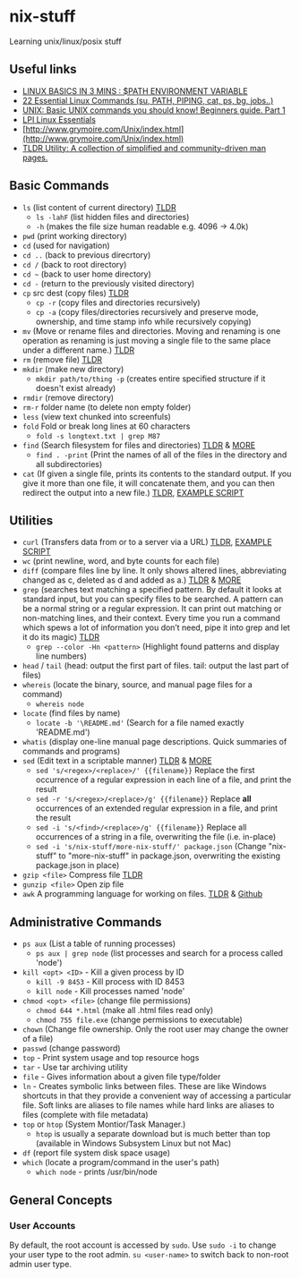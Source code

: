 # nix-stuff
Learning unix/linux/posix stuff

## Useful links
* [LINUX BASICS IN 3 MINS : $PATH ENVIRONMENT VARIABLE](https://www.youtube.com/watch?v=abN6bvyPRxQ)
* [22 Essential Linux Commands (su, PATH, PIPING, cat, ps, bg, jobs..)](https://www.youtube.com/watch?v=XOvlsrCv3Bk)
* [UNIX: Basic UNIX commands you should know! Beginners guide. Part 1](https://www.youtube.com/watch?v=Cpxwo4atrEc)
* [LPI Linux Essentials](https://www.youtube.com/playlist?list=PLtGnc4I6s8dssa8hF4yMTAa4BrSJCSwux)
* [http://www.grymoire.com/Unix/index.html](http://www.grymoire.com/Unix/index.html)
* [TLDR Utility: A collection of simplified and community-driven man pages.](https://github.com/tldr-pages/tldr)

## Basic Commands
* `ls` (list content of current directory) [TLDR](https://tldr.ostera.io/ls)
    * `ls -lahF` (list hidden files and directories)
    * `-h` (makes the file size human readable e.g. 4096 -> 4.0k)
* `pwd` (print working directory)
* `cd` (used for navigation)
* `cd ..` (back to previous direcrtory)
* `cd /`  (back to root directory)
* `cd ~` (back to user home directory)
* `cd -` (return to the previously visited directory)
* `cp` src dest (copy files) [TLDR](https://tldr.ostera.io/cp)
    * `cp -r` (copy files and directories recursively)
    * `cp -a` (copy files/directories recursively and preserve mode, ownership, and time stamp info while recursively copying)
* `mv` (Move or rename files and directories. Moving and renaming is one operation as renaming is just moving a single file to the same place under a different name.) [TLDR](https://tldr.ostera.io/mv)
* `rm` (remove file) [TLDR](https://tldr.ostera.io/rm)
* `mkdir` (make new directory)
    * `mkdir path/to/thing -p` (creates entire specified structure if it doesn't exist already) 
* `rmdir` (remove directory)
* `rm-r` folder name (to delete non empty folder)
* `less` (view text chunked into screenfuls)
* `fold` Fold or break long lines at 60 characters
    * `fold -s longtext.txt | grep M87`
* `find` (Search filesystem for files and directories) [TLDR](https://tldr.ostera.io/find) & [MORE](http://www.grymoire.com/Unix/Find.html)
    * `find . -print` (Print the names of all of the files in the directory and all subdirectories)
* `cat` (If given a single file, prints its contents to the standard output. If you give it more than one file, it will concatenate them, and you can then redirect the output into a new file.) [TLDR](https://tldr.ostera.io/cat), [EXAMPLE SCRIPT](./scripts/cat-example.sh)


## Utilities
* `curl` (Transfers data from or to a server via a URL) [TLDR](https://tldr.ostera.io/curl), [EXAMPLE SCRIPT](./scripts/search-web-page.sh)
* `wc` (print newline, word, and byte counts for each file)
* `diff` (compare files line by line.  It only shows altered lines, abbreviating changed as c, deleted as d and added as a.) [TLDR](https://tldr.ostera.io/diff) & [MORE](https://www.computerhope.com/unix/udiff.htm)
* `grep` (searches text matching a specified pattern. By default it looks at standard input, but you can specify files to be searched. A pattern can be a normal string or a regular expression. It can print out matching or non-matching lines, and their context. Every time you run a command which spews a lot of information you don’t need, pipe it into grep and let it do its magic) [TLDR](https://tldr.ostera.io/grep)
    * `grep --color -Hn <pattern>` (Highlight found patterns and display line numbers)
* `head` / `tail` (head: output the first part of files. tail: output the last part of files)
* `whereis` (locate the binary, source, and manual page files for a command)
    * `whereis node`
* `locate` (find files by name)
    * `locate -b '\README.md'` (Search for a file named exactly 'README.md')
* `whatis` (display one-line manual page descriptions. Quick summaries of commands and programs)
* `sed` (Edit text in a scriptable manner) [TLDR](https://tldr.ostera.io/sed) & [MORE](https://www.lifewire.com/example-uses-of-sed-2201058)
    * `sed 's/<regex>/<replace>/' {{filename}}` Replace the first occurrence of a regular expression in each line of a file, and print the result
    * `sed -r 's/<regex>/<replace>/g' {{filename}}` Replace **all** occurrences of an extended regular expression in a file, and print the result
    * `sed -i 's/<find>/<replace>/g' {{filename}}` Replace all occurrences of a string in a file, overwriting the file (i.e. in-place)
    * `sed -i 's/nix-stuff/more-nix-stuff/' package.json` (Change "nix-stuff" to "more-nix-stuff" in package.json, overwriting the existing package.json in place)
* `gzip <file>` Compress file [TLDR](https://tldr.ostera.io/gzip)
* `gunzip <file>` Open zip file
* `awk` A programming language for working on files. [TLDR](https://tldr.ostera.io/awk) & [Github](https://github.com/onetrueawk/awk)

## Administrative Commands
* `ps aux` (List a table of running processes)
    * `ps aux | grep node` (list processes and search for a process called 'node')
* `kill <opt> <ID>` - Kill a given process by ID
    * `kill -9 8453` - Kill process with ID 8453
    * `kill node` - Kill processes named 'node'
* `chmod <opt> <file>` (change file permissions)
    * `chmod 644 *.html` (make all .html files read only)
    * `chmod 755 file.exe` (change permissions to executable)
* `chown` (Change file ownership. Only the root user may change the owner of a file)
* `passwd` (change password)
* `top` - Print system usage and top resource hogs
* `tar` - Use tar archiving utility
* `file` - Gives information about a given file type/folder
* `ln` - Creates symbolic links between files. These are like Windows shortcuts in that they provide a convenient way of accessing a particular file. Soft links are aliases to file names while hard links are aliases to files (complete with file metadata)
* `top` or `htop` (System Montior/Task Manager.)
    * `htop` is usually a separate download but is much better than top (available in Windows Subsystem Linux but not Mac)
* `df` (report file system disk space usage)
* `which` (locate a program/command in the user's path)
    * `which node` - prints /usr/bin/node

## General Concepts
### User Accounts
By default, the root account is accessed by `sudo`. Use `sudo -i` to change your user type to the root admin. `su <user-name>` to switch back to non-root admin user type.
